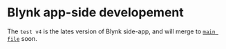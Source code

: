 # Blynk app-side developement

The `test v4` is the lates version of Blynk side-app, and will merge to [`main file`](mainfile) soon.

[mainfile]: https://github.com/thestampr/pHConditioner/blob/main/ino/main/main.ino